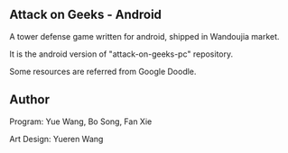 ## Attack on Geeks - Android
A tower defense game written for android, shipped in Wandoujia market.

It is the android version of "attack-on-geeks-pc" repository.

Some resources are referred from Google Doodle.

## Author

Program: Yue Wang, Bo Song, Fan Xie

Art Design: Yueren Wang

